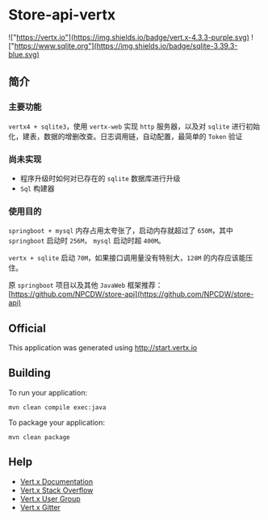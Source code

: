 # Store-api-vertx

!["https://vertx.io"](https://img.shields.io/badge/vert.x-4.3.3-purple.svg)
!["https://www.sqlite.org"](https://img.shields.io/badge/sqlite-3.39.3-blue.svg)

## 简介

### 主要功能

`vertx4 + sqlite3`，使用 `vertx-web` 实现 `http` 服务器，以及对 `sqlite` 进行初始化，建表，数据的增删改查。日志调用链，自动配置，最简单的 `Token` 验证

### 尚未实现

* 程序升级时如何对已存在的 `sqlite` 数据库进行升级
* `Sql` 构建器

### 使用目的

`springboot + mysql` 内存占用太夸张了，启动内存就超过了 `650M`，其中 `springboot` 启动时 `256M`， `mysql` 启动时超 `400M`。

`vertx + sqlite` 启动 `70M`，如果接口调用量没有特别大，`128M` 的内存应该能压住。

原 `springboot` 项目以及其他 `JavaWeb` 框架推荐：[https://github.com/NPCDW/store-api](https://github.com/NPCDW/store-api)

## Official

This application was generated using http://start.vertx.io

## Building

To run your application:
```shell
mvn clean compile exec:java
```

To package your application:
```shell
mvn clean package
```

## Help

* [Vert.x Documentation](https://vertx.io/docs/)
* [Vert.x Stack Overflow](https://stackoverflow.com/questions/tagged/vert.x?sort=newest&pageSize=15)
* [Vert.x User Group](https://groups.google.com/forum/?fromgroups#!forum/vertx)
* [Vert.x Gitter](https://gitter.im/eclipse-vertx/vertx-users)

